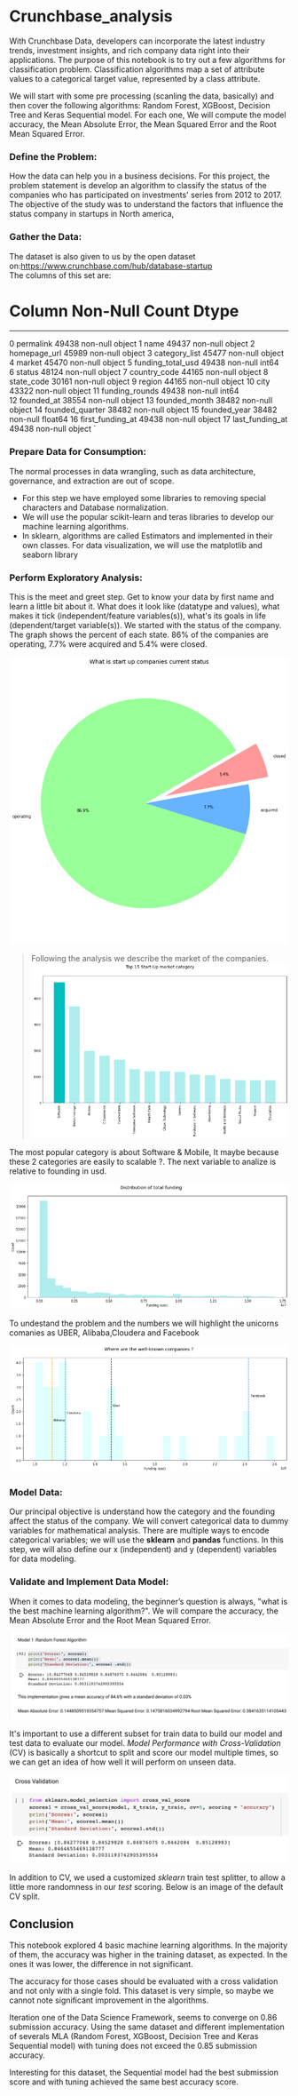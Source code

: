 # Crunchbase_analysis
With Crunchbase Data, developers can incorporate the latest industry trends, investment insights, and rich company data right into their applications. The purpose of this notebook is to try out a few algorithms for classification problem. Classification algorithms map a set of attribute values to a categorical target value, represented by a class attribute.

We will start with some pre processing (scanling the data, basically) and then cover the following algorithms: Random Forest, XGBoost, Decision Tree and Keras Sequential model. For each one, We will compute the model accuracy, the Mean Absolute Error, the Mean Squared Error and the Root Mean Squared Error.
### Define the Problem: 
How the data can help you in a business decisions. For this project, the problem statement is develop an algorithm to classify the status of the companies who has participated on investments' series from 2012 to 2017. The objective of the study was to understand the factors that influence the status company in startups in North america,
 ### Gather the Data: 
 
The dataset is also given to us by the open dataset on:https://www.crunchbase.com/hub/database-startup  
The columns of this set are: 

 #   Column             Non-Null Count  Dtype  
---  ------             --------------  -----  
 0   permalink          49438 non-null  object 
 1   name               49437 non-null  object 
 2   homepage_url       45989 non-null  object 
 3   category_list      45477 non-null  object 
 4   market             45470 non-null  object 
 5   funding_total_usd  49438 non-null  int64  
 6   status             48124 non-null  object 
 7   country_code       44165 non-null  object 
 8   state_code         30161 non-null  object 
 9   region             44165 non-null  object 
 10  city               43322 non-null  object 
 11  funding_rounds     49438 non-null  int64  
 12  founded_at         38554 non-null  object 
 13  founded_month      38482 non-null  object 
 14  founded_quarter    38482 non-null  object 
 15  founded_year       38482 non-null  float64
 16  first_funding_at   49438 non-null  object 
 17  last_funding_at    49438 non-null  object `

### Prepare Data for Consumption:
The normal processes in data wrangling, such as data architecture, governance, and extraction are out of scope. 
- For this step we have employed some libraries to removing special characters and Database normalization.
- We will use the popular scikit-learn and teras libraries to develop our machine learning algorithms. 
- In sklearn, algorithms are called Estimators and implemented in their own classes. For data visualization, we will use the matplotlib and seaborn library
### Perform Exploratory Analysis:
This is the meet and greet step. Get to know your data by first name and learn a little bit about it. What does it look like (datatype and values), what makes it tick (independent/feature variables(s)), what's its goals in life (dependent/target variable(s)). We started with the status of the company. 
 The graph shows the percent of each state. 86% of the companies are operating, 7.7% were acquired and 5.4% were closed.
 
![](https://github.com/MariaCruzg/Crunchbase_analysis/blob/master/images/Statup%20Companies.png)

 > Following the analysis we describe the market of the companies. 
![](https://github.com/MariaCruzg/Crunchbase_analysis/blob/master/images/market.png)

 The most popular category is  about Software & Mobile, It maybe because these 2 categories are easily to scalable ?. The next variable to analize is relative to founding in usd.  
 
![](https://github.com/MariaCruzg/Crunchbase_analysis/blob/master/images/distributionoffoundinf.png)

 To undestand the problem and the numbers we will highlight the unicorns comanies as UBER, Alibaba,Cloudera and Facebook
 
![](https://github.com/MariaCruzg/Crunchbase_analysis/blob/master/images/unicornios.png)

### Model Data: 
Our principal objective is understand how the category and the founding affect the status of the company. We will convert categorical data to dummy variables for mathematical analysis. There are multiple ways to encode categorical variables; we will use the **sklearn** and **pandas** functions. In this step, we will also define our x (independent) and y (dependent) variables for data modeling.

### Validate and Implement Data Model:
When it comes to data modeling, the beginner’s question is always, "what is the best machine learning algorithm?".  We will compare the accuracy, the  Mean Absolute Error and the  Root Mean Squared Error. 

![](https://github.com/MariaCruzg/Crunchbase_analysis/blob/master/images/Comparison_model.png)

It's important to use a different subset for train data to build our model and test data to evaluate our model. *Model Performance with Cross-Validation* (CV) is basically a shortcut to split and score our model multiple times, so we can get an idea of how well it will perform on unseen data.

![](https://github.com/MariaCruzg/Crunchbase_analysis/blob/master/images/Captura%20de%20Pantalla%202020-04-23%20a%20la(s)%2019.25.44.png) 

In addition to CV, we used a customized *sklearn* train test splitter, to allow a little more randomness in our *test* scoring. Below is an image of the default CV split.


## Conclusion 
This notebook explored 4 basic machine learning algorithms. In the majority of them, the accuracy was higher in the training dataset, as expected. In the ones it was lower, the difference in not significant.

The accuracy for those cases should be evaluated with a cross validation and not only with a single fold. This dataset is very simple, so maybe we cannot note significant improvement in the algorithms.

Iteration one of the Data Science Framework, seems to converge on 0.86 submission accuracy. Using the same dataset and different implementation of severals MLA (Random Forest, XGBoost, Decision Tree and Keras Sequential model) with tuning does not exceed the 0.85 submission accuracy. 

Interesting for this dataset, the Sequential model  had the best submission score and with tuning achieved the same best accuracy score. 
